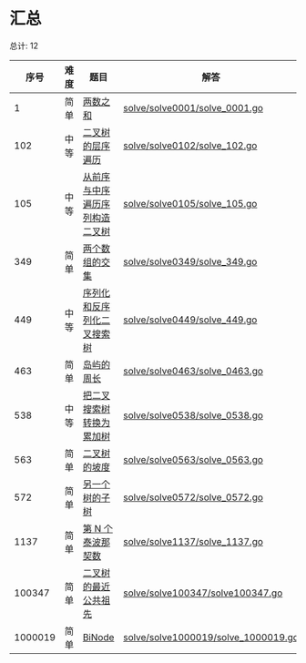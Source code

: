 # 汇总

<!--- table -->

总计: 12

| 序号    | 难度 | 题目                                                                                                                          | 解答                                                                       |
| ------- | ---- | ----------------------------------------------------------------------------------------------------------------------------- | -------------------------------------------------------------------------- |
| 1       | 简单 | [两数之和](https://leetcode-cn.com/problems/two-sum)                                                                          | [solve/solve0001/solve_0001.go](solve/solve0001/solve_0001.go)             |
| 102     | 中等 | [二叉树的层序遍历](https://leetcode-cn.com/problems/binary-tree-level-order-traversal/)                                       | [solve/solve0102/solve_102.go](solve/solve0102/solve_102.go)               |
| 105     | 中等 | [从前序与中序遍历序列构造二叉树](https://leetcode-cn.com/problems/construct-binary-tree-from-preorder-and-inorder-traversal/) | [solve/solve0105/solve_105.go](solve/solve0105/solve_105.go)               |
| 349     | 简单 | [两个数组的交集](https://leetcode-cn.com/problems/intersection-of-two-arrays/)                                                | [solve/solve0349/solve_349.go](solve/solve0349/solve_349.go)               |
| 449     | 中等 | [序列化和反序列化二叉搜索树](https://leetcode-cn.com/problems/serialize-and-deserialize-bst/)                                 | [solve/solve0449/solve_449.go](solve/solve0449/solve_449.go)               |
| 463     | 简单 | [岛屿的周长](https://leetcode-cn.com/problems/island-perimeter)                                                               | [solve/solve0463/solve_0463.go](solve/solve0463/solve_0463.go)             |
| 538     | 中等 | [把二叉搜索树转换为累加树](https://leetcode-cn.com/problems/convert-bst-to-greater-tree)                                      | [solve/solve0538/solve_0538.go](solve/solve0538/solve_0538.go)             |
| 563     | 简单 | [二叉树的坡度](https://leetcode-cn.com/problems/binary-tree-tilt)                                                             | [solve/solve0563/solve_0563.go](solve/solve0563/solve_0563.go)             |
| 572     | 简单 | [另一个树的子树](https://leetcode-cn.com/problems/subtree-of-another-tree)                                                    | [solve/solve0572/solve_0572.go](solve/solve0572/solve_0572.go)             |
| 1137    | 简单 | [第 N 个泰波那契数](https://leetcode-cn.com/problems/n-th-tribonacci-number)                                                  | [solve/solve1137/solve_1137.go](solve/solve1137/solve_1137.go)             |
| 100347  | 简单 | [二叉树的最近公共祖先](https://leetcode-cn.com/problems/er-cha-shu-de-zui-jin-gong-gong-zu-xian-lcof/)                        | [solve/solve100347/solve100347.go](solve/solve100347/solve100347.go)       |
| 1000019 | 简单 | [BiNode](https://leetcode-cn.com/problems/binode-lcci/)                                                                       | [solve/solve1000019/solve_1000019.go](solve/solve1000019/solve_1000019.go) |
